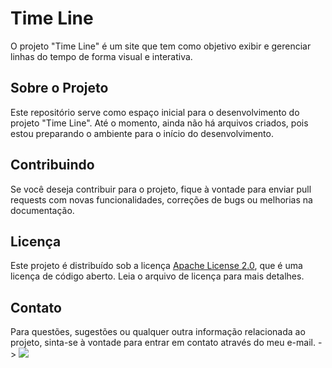 # Time Line

O projeto "Time Line" é um site que tem como objetivo exibir e gerenciar linhas do tempo de forma visual e interativa.

## Sobre o Projeto

Este repositório serve como espaço inicial para o desenvolvimento do projeto "Time Line". Até o momento, ainda não há arquivos criados, pois estou preparando o ambiente para o início do desenvolvimento.

## Contribuindo

Se você deseja contribuir para o projeto, fique à vontade para enviar pull requests com novas funcionalidades, correções de bugs ou melhorias na documentação.

## Licença

Este projeto é distribuído sob a licença [Apache License 2.0](LICENSE), que é uma licença de código aberto. Leia o arquivo de licença para mais detalhes.

## Contato

Para questões, sugestões ou qualquer outra informação relacionada ao projeto, sinta-se à vontade para entrar em contato através do meu e-mail. ->  <a href="mailto:dm.arantes.cabral@gmail.com"><img src="https://img.shields.io/badge/-Gmail-%23333?style=for-the-badge&logo=gmail&logoColor=white" target="_blank"></a>
